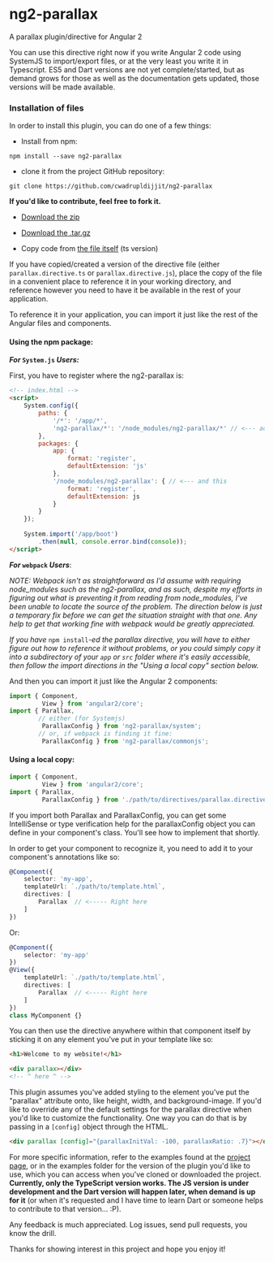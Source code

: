 # ng2-parallax
A parallax plugin/directive for Angular 2

You can use this directive right now if you write Angular 2 code using SystemJS to import/export files, or at the very least you write it in Typescript.  ES5 and Dart versions are not yet complete/started, but as demand grows for those as well as the documentation gets updated, those versions will be made available.


### Installation of files
In order to install this plugin, you can do one of a few things:

 - Install from npm:
```
npm install --save ng2-parallax
```

  - clone it from the project GitHub repository:
```
git clone https://github.com/cwadrupldijjit/ng2-parallax
```
**If you'd like to contribute, feel free to fork it.**

  - [Download the zip](http://github.com/cwadrupldijjit/ng2-parallax/zipball/master)
  
  - [Download the .tar.gz](http://github.com/cwadrupldijjit/ng2-parallax/tarball/master)
  
  - Copy code from [the file itself](https://raw.githubusercontent.com/cwadrupldijjit/ng2-parallax/master/examples/ts-ng2-parallax/app/parallax.directive.ts) (ts version)

If you have copied/created a version of the directive file (either `parallax.directive.ts` or `parallax.directive.js`), place the copy of the file in a convenient place to reference it in your working directory, and reference however you need to have it be available in the rest of your application.  

To reference it in your application, you can import it just like the rest of the Angular files and components.

#### Using the npm package:
**_For_ `System.js` _Users:_**

First, you have to register where the ng2-parallax is:
```html
<!-- index.html -->
<script>
    System.config({
        paths: {
            '/*': '/app/*',
            'ng2-parallax/*': '/node_modules/ng2-parallax/*' // <--- add this
        },
        packages: {
            app: {
                format: 'register',
                defaultExtension: 'js'
            },
            '/node_modules/ng2-parallax': { // <--- and this
                format: 'register',
                defaultExtension: js
            }
        }
    });
    
    System.import('/app/boot')
        .then(null, console.error.bind(console));
</script>
```

**_For_ `webpack` _Users_**:

_NOTE: Webpack isn't as straightforward as I'd assume with requiring node_modules such as the ng2-parallax, and as such, despite my efforts in figuring out what is preventing it from reading from node_modules, I've been unable to locate the source of the problem.  The direction below is just a temporary fix before we can get the situation straight with that one.  Any help to get that working fine with webpack would be greatly appreciated._

_If you have_ `npm install`_-ed the parallax directive, you will have to either figure out how to reference it without problems, or you could simply copy it into a subdirectory of your `app` or `src` folder where it's easily accessible, then follow the import directions in the "Using a local copy" section below._

And then you can import it just like the Angular 2 components:

```typescript
import { Component,
         View } from 'angular2/core';
import { Parallax,
		// either (for Systemjs)
         ParallaxConfig } from 'ng2-parallax/system';
		// or, if webpack is finding it fine:
		 ParallaxConfig } from 'ng2-parallax/commonjs';
```

#### Using a local copy:
```typescript
import { Component,
         View } from 'angular2/core';
import { Parallax,
         ParallaxConfig } from './path/to/directives/parallax.directive';
```

If you import both Parallax and ParallaxConfig, you can get some IntelliSense or type verification help for the parallaxConfig object you can define in your component's class.  You'll see how to implement that shortly.

In order to get your component to recognize it, you need to add it to your component's annotations like so:

```typescript
@Component({
    selector: 'my-app',
    templateUrl: `./path/to/template.html`,
    directives: [
        Parallax  // <----- Right here
    ]
})
```
Or:
```typescript
@Component({
    selector: 'my-app'
})
@View({
    templateUrl: `./path/to/template.html`,
    directives: [
        Parallax  // <----- Right here
    ]
})
class MyComponent {}
```

You can then use the directive anywhere within that component itself by sticking it on any element you've put in your template like so:
```html
<h1>Welcome to my website!</h1>

<div parallax></div>
<!-- ^ here ^ -->
```

This plugin assumes you've added styling to the element you've put the "parallax" attribute onto, like height, width, and background-image.  If you'd like to override any of the default settings for the parallax directive when you'd like to customize the functionality.  One way you can do that is by passing in a `[config]` object through the HTML.

```html
<div parallax [config]="{parallaxInitVal: -100, parallaxRatio: .7}"></div>
```

For more specific information, refer to the examples found at the [project page](http://cwadrupldijjit.com/ng2-parallax/ts-examples), or in the examples folder for the version of the plugin you'd like to use, which you can access when you've cloned or downloaded the project. **Currently, only the TypeScript version works.  The JS version is under development and the Dart version will happen later, when demand is up for it** (or when it's requested and I have time to learn Dart or someone helps to contribute to that version... :P).

Any feedback is much appreciated.  Log issues, send pull requests, you know the drill.

Thanks for showing interest in this project and hope you enjoy it!
